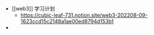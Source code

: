 - [[web3]] 学习计划
	- https://cubic-leaf-731.notion.site/web3-202208-09-1623ccd15c2148a1ae00ed8794d153b1
-